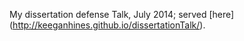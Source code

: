 
My dissertation defense Talk, July 2014; served [here] (http://keeganhines.github.io/dissertationTalk/).
